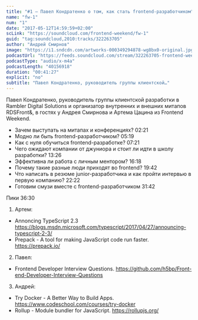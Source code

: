 ```yaml
---
title: "#1 – Павел Кондратенко о том, как стать frontend-разработчиком"
name: "fw-1"
num: "1"
date: "2017-05-12T14:59:59+02:00"
scLink: "https://soundcloud.com/frontend-weekend/fw-1"
guid: "tag:soundcloud,2010:tracks/322263705"
author: "Андрей Смирнов"
image: "https://i1.sndcdn.com/artworks-000349294878-wg8bx0-original.jpg"
podcastUrl: "https://feeds.soundcloud.com/stream/322263705-frontend-weekend-fw-1.m4a"
podcastType: "audio/x-m4a"
podcastLength: "40156918"
duration: "00:41:27"
explicit: "no"
subtitle: "Павел Кондратенко, руководитель группы клиентской…"
---
```

Павел Кондратенко, руководитель группы клиентской разработки в Rambler Digital Solutions и организатор внутренних и внешних митапов RDSFront&, в гостях у Андрея Смирнова и Артема Цацина из Frontend Weekend.

- Зачем выступать на митапах и конференциях? 02:21
- Модно ли быть frontend-разработчиком? 05:19
- Как с нуля обучиться frontend-разработке? 07:21
- Чего ожидают компании от джуниора и стоит ли идти в школу разработки? 13:26
- Эффективна ли работа с личным ментором? 16:18
- Почему такие разные люди приходят во frontend? 19:42
- Что написать в резюме junior-разработчика и как пройти интервью в первую компанию? 22:22
- Готовим смузи вместе с frontend-разработчиком 31:42

Пики 36:30
1) Артем:
- Annoncing TypeScript 2.3 https://blogs.msdn.microsoft.com/typescript/2017/04/27/announcing-typescript-2-3/
- Prepack - A tool for making JavaScript code run faster. https://prepack.io/
2) Павел:
- Frontend Developer Interview Questions. https://github.com/h5bp/Front-end-Developer-Interview-Questions
3) Андрей:
- Try Docker - A Better Way to Build Apps. https://www.codeschool.com/courses/try-docker
- Rollup - Module bundler for JavaScript. https://rollupjs.org/